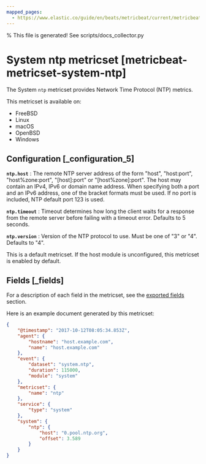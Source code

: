```yaml
---
mapped_pages:
  - https://www.elastic.co/guide/en/beats/metricbeat/current/metricbeat-metricset-system-ntp.html
---
```


% This file is generated! See scripts/docs_collector.py

# System ntp metricset [metricbeat-metricset-system-ntp]

The System `ntp` metricset provides Network Time Protocol (NTP) metrics.

This metricset is available on:

* FreeBSD
* Linux
* macOS
* OpenBSD
* Windows

## Configuration [_configuration_5]

**`ntp.host`**
: The remote NTP server address of the form "host", "host:port", "host%zone:port", "[host]:port" or "[host%zone]:port". The host may contain an IPv4, IPv6 or domain name address. When specifying both a port and an IPv6 address, one of the bracket formats must be used. If no port is included, NTP default port 123 is used.

**`ntp.timeout`**
: Timeout determines how long the client waits for a response from the remote server before failing with a timeout error. Defaults to 5 seconds.

**`ntp.version`**
: Version of the NTP protocol to use. Must be one of "3" or "4". Defaults to "4".

This is a default metricset. If the host module is unconfigured, this metricset is enabled by default.

## Fields [_fields]

For a description of each field in the metricset, see the [exported fields](/reference/metricbeat/exported-fields-system.md) section.

Here is an example document generated by this metricset:

```json
{
    "@timestamp": "2017-10-12T08:05:34.853Z",
    "agent": {
        "hostname": "host.example.com",
        "name": "host.example.com"
    },
    "event": {
        "dataset": "system.ntp",
        "duration": 115000,
        "module": "system"
    },
    "metricset": {
        "name": "ntp"
    },
    "service": {
        "type": "system"
    },
    "system": {
        "ntp": {
            "host": "0.pool.ntp.org",
            "offset": 3.589
        }
    }
}
```

